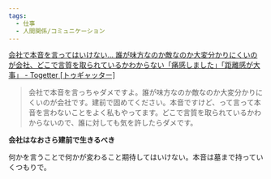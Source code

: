 ```yaml
---
tags:
  - 仕事
  - 人間関係/コミュニケーション
---
```

[会社で本音を言ってはいけない… 誰が味方なのか敵なのか大変分かりにくいのが会社、どこで言質を取られているかわからない「痛感しました」「距離感が大事」 - Togetter [トゥギャッター]](https://togetter.com/li/2575828)

>会社で本音を言っちゃダメですよ。誰が味方なのか敵なのか大変分かりにくいのが会社です。建前で固めてください。本音ですけど、って言って本音を言わないことをよく私もやってます。どこで言質を取られているかわからないので、誰に対しても気を許したらダメです。

**会社はなおさら建前で生きるべき**

何かを言うことで何かが変わること期待してはいけない。本音は墓まで持っていくつもりで。
